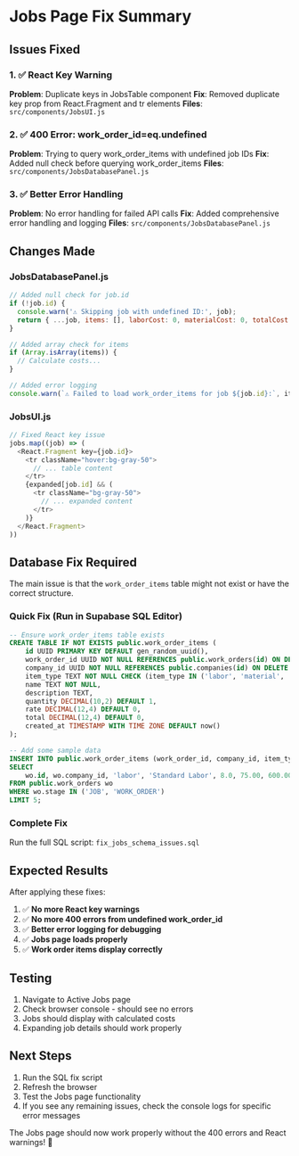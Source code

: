 # Jobs Page Fix Summary

## Issues Fixed

### 1. ✅ **React Key Warning**
**Problem**: Duplicate keys in JobsTable component
**Fix**: Removed duplicate key prop from React.Fragment and tr elements
**Files**: `src/components/JobsUI.js`

### 2. ✅ **400 Error: work_order_id=eq.undefined**
**Problem**: Trying to query work_order_items with undefined job IDs
**Fix**: Added null check before querying work_order_items
**Files**: `src/components/JobsDatabasePanel.js`

### 3. ✅ **Better Error Handling**
**Problem**: No error handling for failed API calls
**Fix**: Added comprehensive error handling and logging
**Files**: `src/components/JobsDatabasePanel.js`

## Changes Made

### JobsDatabasePanel.js
```javascript
// Added null check for job.id
if (!job.id) {
  console.warn('⚠️ Skipping job with undefined ID:', job);
  return { ...job, items: [], laborCost: 0, materialCost: 0, totalCost: 0, estimatedDuration: 0 };
}

// Added array check for items
if (Array.isArray(items)) {
  // Calculate costs...
}

// Added error logging
console.warn(`⚠️ Failed to load work_order_items for job ${job.id}:`, itemsResponse.status);
```

### JobsUI.js
```javascript
// Fixed React key issue
jobs.map((job) => (
  <React.Fragment key={job.id}>
    <tr className="hover:bg-gray-50">
      // ... table content
    </tr>
    {expanded[job.id] && (
      <tr className="bg-gray-50">
        // ... expanded content
      </tr>
    )}
  </React.Fragment>
))
```

## Database Fix Required

The main issue is that the `work_order_items` table might not exist or have the correct structure.

### Quick Fix (Run in Supabase SQL Editor)
```sql
-- Ensure work_order_items table exists
CREATE TABLE IF NOT EXISTS public.work_order_items (
    id UUID PRIMARY KEY DEFAULT gen_random_uuid(),
    work_order_id UUID NOT NULL REFERENCES public.work_orders(id) ON DELETE CASCADE,
    company_id UUID NOT NULL REFERENCES public.companies(id) ON DELETE CASCADE,
    item_type TEXT NOT NULL CHECK (item_type IN ('labor', 'material', 'service')),
    name TEXT NOT NULL,
    description TEXT,
    quantity DECIMAL(10,2) DEFAULT 1,
    rate DECIMAL(12,4) DEFAULT 0,
    total DECIMAL(12,4) DEFAULT 0,
    created_at TIMESTAMP WITH TIME ZONE DEFAULT now()
);

-- Add some sample data
INSERT INTO public.work_order_items (work_order_id, company_id, item_type, name, quantity, rate, total)
SELECT 
    wo.id, wo.company_id, 'labor', 'Standard Labor', 8.0, 75.00, 600.00
FROM public.work_orders wo
WHERE wo.stage IN ('JOB', 'WORK_ORDER')
LIMIT 5;
```

### Complete Fix
Run the full SQL script: `fix_jobs_schema_issues.sql`

## Expected Results

After applying these fixes:

1. ✅ **No more React key warnings**
2. ✅ **No more 400 errors from undefined work_order_id**
3. ✅ **Better error logging for debugging**
4. ✅ **Jobs page loads properly**
5. ✅ **Work order items display correctly**

## Testing

1. Navigate to Active Jobs page
2. Check browser console - should see no errors
3. Jobs should display with calculated costs
4. Expanding job details should work properly

## Next Steps

1. Run the SQL fix script
2. Refresh the browser
3. Test the Jobs page functionality
4. If you see any remaining issues, check the console logs for specific error messages

The Jobs page should now work properly without the 400 errors and React warnings! 🎯
